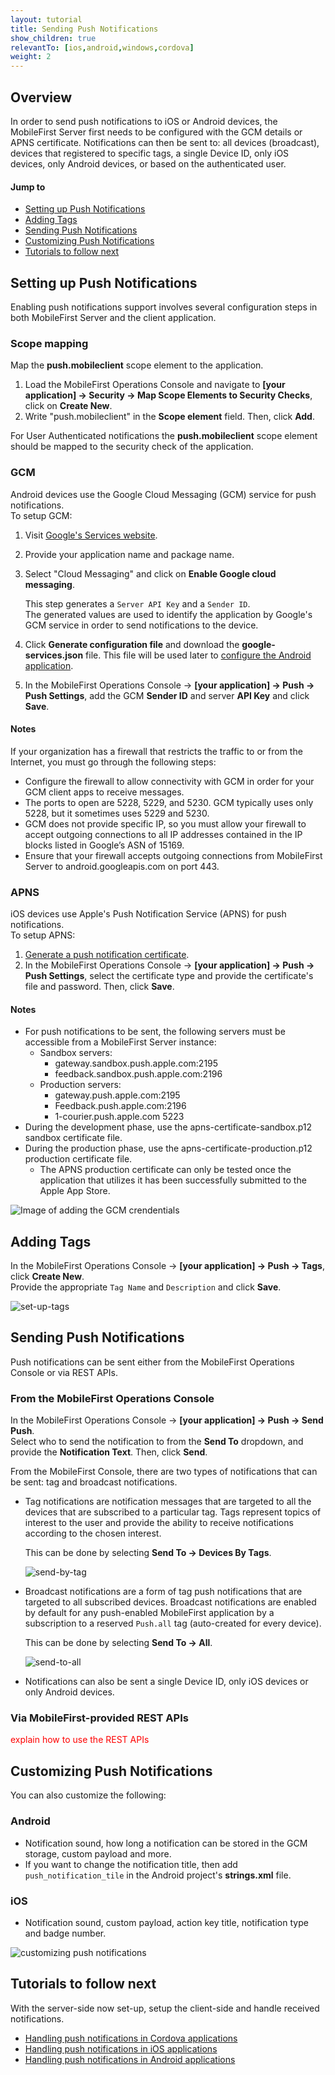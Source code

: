 ```yaml
---
layout: tutorial
title: Sending Push Notifications
show_children: true
relevantTo: [ios,android,windows,cordova]
weight: 2
---
```


## Overview
In order to send push notifications to iOS or Android devices, the MobileFirst Server first needs to be configured with the GCM details or APNS certificate. Notifications can then be sent to: all devices (broadcast), devices that registered to specific tags, a single Device ID, only iOS devices, only Android devices, or based on the authenticated user.

#### Jump to

* [Setting up Push Notifications](#setting-up-push-notifications)
* [Adding Tags](#adding-tags)
* [Sending Push Notifications](#sending-push-notifications)
* [Customizing Push Notifications](#customzing-push-notifications)
* [Tutorials to follow next](#tutorials-to-follow-next)

## Setting up Push Notifications
Enabling push notifications support involves several configuration steps in both MobileFirst Server and the client application.

### Scope mapping
Map the **push.mobileclient** scope element to the application.

1. Load the MobileFirst Operations Console and navigate to **[your application] → Security → Map Scope Elements to Security Checks**, click on **Create New**.
2. Write "push.mobileclient" in the **Scope element** field. Then, click **Add**.

For User Authenticated notifications the **push.mobileclient** scope element should be mapped to the security check of the application.

### GCM
Android devices use the Google Cloud Messaging (GCM) service for push notifications.  
To setup GCM:

1. Visit [Google's Services website](https://developers.google.com/mobile/add?platform=android&cntapi=gcm&cnturl=https:%2F%2Fdevelopers.google.com%2Fcloud-messaging%2Fandroid%2Fclient&cntlbl=Continue%20Adding%20GCM%20Support&%3Fconfigured%3Dtrue).
2. Provide your application name and package name.
3. Select "Cloud Messaging" and click on **Enable Google cloud messaging**.

    This step generates a `Server API Key` and a `Sender ID`.  
    The generated values are used to identify the application by Google's GCM service in order to send notifications to the device.

4. Click **Generate configuration file** and download the **google-services.json** file. This file will be used later to [configure the Android application](../handling-push-notifications-in-android).
5. In the MobileFirst Operations Console → **[your application] → Push → Push Settings**, add the GCM **Sender ID** and server **API Key** and click **Save**.

#### Notes
If your organization has a firewall that restricts the traffic to or from the Internet, you must go through the following steps:  

* Configure the firewall to allow connectivity with GCM in order for your GCM client apps to receive messages.
* The ports to open are 5228, 5229, and 5230. GCM typically uses only 5228, but it sometimes uses 5229 and 5230. 
* GCM does not provide specific IP, so you must allow your firewall to accept outgoing connections to all IP addresses contained in the IP blocks listed in Google’s ASN of 15169. 
* Ensure that your firewall accepts outgoing connections from MobileFirst Server to android.googleapis.com on port 443.

### APNS
iOS devices use Apple's Push Notification Service (APNS) for push notifications.  
To setup APNS:

1. [Generate a push notification certificate](https://www.ibm.com/developerworks/community/blogs/worklight/entry/understanding-and-setting-up-push-notifications-in-development-evnironment?lang=en).
2. In the MobileFirst Operations Console → **[your application] → Push → Push Settings**, select the certificate type and provide the certificate's file and password. Then, click **Save**.

#### Notes
* For push notifications to be sent, the following servers must be accessible from a MobileFirst Server instance:  
    * Sandbox servers:  
        * gateway.sandbox.push.apple.com:2195
        * feedback.sandbox.push.apple.com:2196
    * Production servers:  
        * gateway.push.apple.com:2195
        * Feedback.push.apple.com:2196
        * 1-courier.push.apple.com 5223
* During the development phase, use the apns-certificate-sandbox.p12 sandbox certificate file.
* During the production phase, use the apns-certificate-production.p12 production certificate file.
    * The APNS production certificate can only be tested once the application that utilizes it has been successfully submitted to the Apple App Store.

![Image of adding the GCM crendentials](server-side-setup.png)

## Adding Tags
In the MobileFirst Operations Console → **[your application] → Push → Tags**, click **Create New**.  
Provide the appropriate `Tag Name` and `Description` and click **Save**.

![set-up-tags](adding-tags.png)

## Sending Push Notifications
Push notifications can be sent either from the MobileFirst Operations Console or via REST APIs.

### From the MobileFirst Operations Console
In the MobileFirst Operations Console → **[your application] → Push → Send Push**.  
Select who to send the notification to from the **Send To** dropdown, and provide the **Notification Text**. Then, click **Send**.

From the MobileFirst Console, there are two types of notifications that can be sent: tag and broadcast notifications.

* Tag notifications are notification messages that are targeted to all the devices that are subscribed to a particular tag. Tags represent topics of interest to the user and provide the ability to receive notifications according to the chosen interest. 

    This can be done by selecting **Send To → Devices By Tags**.

    ![send-by-tag](sending-by-tag.png)

* Broadcast notifications are a form of tag push notifications that are targeted to all subscribed devices. Broadcast notifications are enabled by default for any push-enabled MobileFirst application by a subscription to a reserved `Push.all` tag (auto-created for every device). 

    This can be done by selecting **Send To → All**.

    ![send-to-all](sending-to-all.png)

* Notifications can also be sent a single Device ID, only iOS devices or only Android devices.

### Via MobileFirst-provided REST APIs
<span style="color:red">explain how to use the REST APIs</span>

## Customizing Push Notifications
You can also customize the following:

### Android

* Notification sound, how long a notification can be stored in the GCM storage, custom payload and more.
* If you want to change the notification title, then add `push_notification_tile` in the Android project's **strings.xml** file.

### iOS

* Notification sound, custom payload, action key title, notification type and badge number.

![customizing push notifications](customizing-push-notifications.png)

## Tutorials to follow next
With the server-side now set-up, setup the client-side and handle received notifications.

* [Handling push notifications in Cordova applications](../handling-push-notifications-in-cordova)
* [Handling push notifications in iOS applications](../handling-push-notifications-in-ios)
* [Handling push notifications in Android applications](../handling-push-notifications-in-android)
